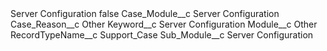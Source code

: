<?xml version="1.0" encoding="UTF-8"?>
<CustomMetadata xmlns="http://soap.sforce.com/2006/04/metadata" xmlns:xsi="http://www.w3.org/2001/XMLSchema-instance" xmlns:xsd="http://www.w3.org/2001/XMLSchema">
    <label>Server Configuration</label>
    <protected>false</protected>
    <values>
        <field>Case_Module__c</field>
        <value xsi:type="xsd:string">Server Configuration</value>
    </values>
    <values>
        <field>Case_Reason__c</field>
        <value xsi:type="xsd:string">Other</value>
    </values>
    <values>
        <field>Keyword__c</field>
        <value xsi:type="xsd:string">Server Configuration</value>
    </values>
    <values>
        <field>Module__c</field>
        <value xsi:type="xsd:string">Other</value>
    </values>
    <values>
        <field>RecordTypeName__c</field>
        <value xsi:type="xsd:string">Support_Case</value>
    </values>
    <values>
        <field>Sub_Module__c</field>
        <value xsi:type="xsd:string">Server Configuration</value>
    </values>
</CustomMetadata>
